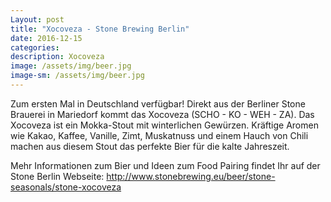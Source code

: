 ```yaml
---
Layout: post
title: "Xocoveza - Stone Brewing Berlin"
date: 2016-12-15
categories:
description: Xocoveza
image: /assets/img/beer.jpg
image-sm: /assets/img/beer.jpg
---
```


Zum ersten Mal in Deutschland verfügbar! Direkt aus der Berliner Stone Brauerei in Mariedorf kommt das Xocoveza (SCHO - KO - WEH - ZA). 
Das Xocoveza ist ein Mokka-Stout mit winterlichen Gewürzen. Kräftige Aromen wie Kakao, Kaffee, Vanille, Zimt, Muskatnuss und 
einem Hauch von Chili machen aus diesem Stout das perfekte Bier für die kalte Jahreszeit.

Mehr Informationen zum Bier und Ideen zum Food Pairing findet Ihr auf der Stone Berlin Webseite: 
http://www.stonebrewing.eu/beer/stone-seasonals/stone-xocoveza
